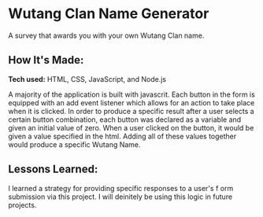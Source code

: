 # Wutang Clan Name Generator 
A survey that awards you with your own Wutang Clan name.

## How It's Made:

**Tech used:** HTML, CSS, JavaScript, and Node.js

A majority of the application is built with javascrit. Each button in the form is equipped with an add event listener which allows for an action to take place when it is clicked. In order to produce a specific result after a user selects a certain button combination, each button was declared as a variable and given an initial value of zero. When a user clicked on the button, it would be given a value specified in the html. Adding all of these values together would produce a specific Wutang Name. 

## Lessons Learned:
I learned a strategy for providing specific responses to a user's f orm submission via this project. I will deinitely be using this logic in future projects. 




